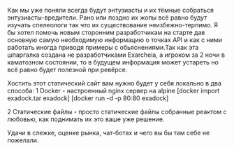 Как мы уже поняли всегда будут энтузиасты и их тёмные собраться энтузиасты-вредители. Рано или поздно их жопы всё равно будут изучать спелеологи так что их существование неизбежно-терпимо. Я бы хотел помочь новым сторонним разработчикам на старте дав основную самую необходимую информацию о точках API и как с ними работать иногда приводя примеры с обьяснениями.Так как эта шпаргалка создана не разработчиками Exarcheia, а игроком за 2 ночи в каматозном состоянии, то в будущем информация может устареть но всё равно будет полезной при ревёрсе.

Хостить этот статический сайт вам нужно будет у себя локально в два способа:
1 Docker - настроенный nginx сервер на alpine 
  [docker import exadock.tar exadock] 
  [docker run -d -p 80:80 exadock]

2 Статические файлы - просто статические файлы собранные реактом с любовью, как поднимать их это ваше уже решение.

Удачи в слежке, оценке рынка, чат-ботах и чего вы бы там себе не пожелали.
